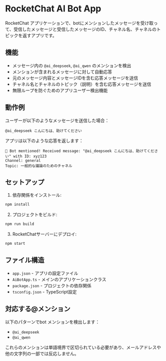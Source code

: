 # RocketChat AI Bot App

RocketChat アプリケーションで、botにメンションしたメッセージを受け取って、受信したメッセージと受信したメッセージのID、チャネル名、チャネルのトピックを返すアプリです。

## 機能

- メッセージ内の `@ai_deepseek`, `@ai_qwen` のメンションを検出
- メンションが含まれるメッセージに対して自動応答
- 元のメッセージ内容とメッセージIDを含む応答メッセージを送信
- チャネル名とチャネルのトピック（説明）を含む応答メッセージを送信
- 無限ループを防ぐためのアプリユーザー検出機能

## 動作例

ユーザーが以下のようなメッセージを送信した場合：
```
@ai_deepseek こんにちは、助けてください
```

アプリは以下のような応答を返します：
```
🤖 Bot mentioned! Received message: "@ai_deepseek こんにちは、助けてください" with ID: xyz123
Channel: general
Topic: 一般的な議論のためのチャネル
```

## セットアップ

1. 依存関係をインストール:
```bash
npm install
```

2. プロジェクトをビルド:
```bash
npm run build
```

3. RocketChatサーバーにデプロイ:
```bash
npm start
```

## ファイル構造

- `app.json` - アプリの設定ファイル
- `AiBotApp.ts` - メインのアプリケーションクラス
- `package.json` - プロジェクトの依存関係
- `tsconfig.json` - TypeScript設定

## 対応する@メンション

以下のパターンでbot メンションを検出します：
- `@ai_deepseek`
- `@ai_qwen`

これらのメンションは単語境界で区切られている必要があり、メールアドレスや他の文字列の一部では反応しません。
